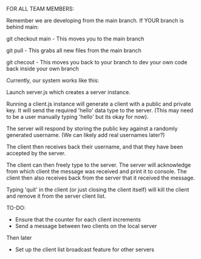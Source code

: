 FOR ALL TEAM MEMBERS:

Remember we are developing from the main branch. If YOUR branch is behind main:

git checkout main - This moves you to the main branch

git pull - This grabs all new files from the main branch

git checout <your branch> - This moves you back to your branch to dev your own code back inside your own branch

Currently, our system works like this:

Launch server.js which creates a server instance.

Running a client.js instance will generate a client with a public and private key. It will send the required 'hello' data type to the server. (This may need to be a user manually typing 'hello' but its okay for now).

The server will respond by storing the public key against a randomly generated username. (We can likely add real usernames later?)

The client then receives back their username, and that they have been accepted by the server.

The client can then freely type to the server. The server will acknowledge from which client the message was received and print it to console. The client then also receives back from the server that it received the message.

Typing 'quit' in the client (or just closing the client itself) will kill the client and remove it from the server client list.

TO-DO: 
- Ensure that the counter for each client increments
- Send a message between two clients on the local server

Then later
- Set up the client list broadcast feature for other servers
